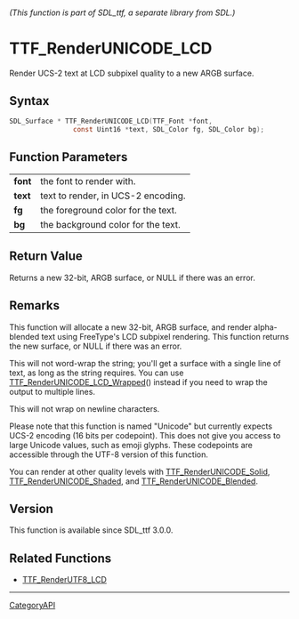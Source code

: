 ###### (This function is part of SDL_ttf, a separate library from SDL.)
# TTF_RenderUNICODE_LCD

Render UCS-2 text at LCD subpixel quality to a new ARGB surface.

## Syntax

```c
SDL_Surface * TTF_RenderUNICODE_LCD(TTF_Font *font,
                const Uint16 *text, SDL_Color fg, SDL_Color bg);

```

## Function Parameters

|              |                                    |
| ------------ | ---------------------------------- |
| **font**     | the font to render with.           |
| **text**     | text to render, in UCS-2 encoding. |
| **fg**       | the foreground color for the text. |
| **bg**       | the background color for the text. |

## Return Value

Returns a new 32-bit, ARGB surface, or NULL if there was an error.

## Remarks

This function will allocate a new 32-bit, ARGB surface, and render
alpha-blended text using FreeType's LCD subpixel rendering. This function
returns the new surface, or NULL if there was an error.

This will not word-wrap the string; you'll get a surface with a single line
of text, as long as the string requires. You can use
[TTF_RenderUNICODE_LCD_Wrapped](TTF_RenderUNICODE_LCD_Wrapped)() instead if
you need to wrap the output to multiple lines.

This will not wrap on newline characters.

Please note that this function is named "Unicode" but currently expects
UCS-2 encoding (16 bits per codepoint). This does not give you access to
large Unicode values, such as emoji glyphs. These codepoints are accessible
through the UTF-8 version of this function.

You can render at other quality levels with
[TTF_RenderUNICODE_Solid](TTF_RenderUNICODE_Solid),
[TTF_RenderUNICODE_Shaded](TTF_RenderUNICODE_Shaded), and
[TTF_RenderUNICODE_Blended](TTF_RenderUNICODE_Blended).

## Version

This function is available since SDL_ttf 3.0.0.

## Related Functions

* [TTF_RenderUTF8_LCD](TTF_RenderUTF8_LCD)

----
[CategoryAPI](CategoryAPI)

